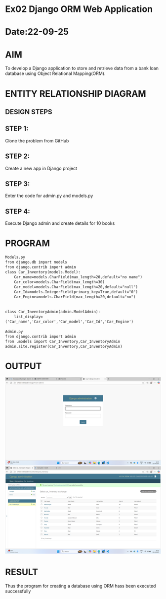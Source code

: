 # Ex02 Django ORM Web Application
# Date:22-09-25
# AIM
To develop a Django application to store and retrieve data from a bank loan database using Object Relational Mapping(ORM).

# ENTITY RELATIONSHIP DIAGRAM
## DESIGN STEPS
## STEP 1:
Clone the problem from GitHub

## STEP 2:
Create a new app in Django project

## STEP 3:
Enter the code for admin.py and models.py

## STEP 4:
Execute Django admin and create details for 10 books

# PROGRAM
```
Models.py
from django.db import models
from django.contrib import admin
class Car_Inventory(models.Model):
    Car_name=models.CharField(max_length=20,default="no name")
    Car_color=models.CharField(max_length=30)
    Car_model=models.CharField(max_length=20,default="null")
    Car_Id=models.IntegerField(primary_key=True,default="0")
    Car_Engine=models.CharField(max_length=20,default="no")

    
class Car_InventoryAdmin(admin.ModelAdmin):
    list_display=('Car_name','Car_color','Car_model','Car_Id','Car_Engine')

Admin.py
from django.contrib import admin
from .models import Car_Inventory,Car_InventoryAdmin
admin.site.register(Car_Inventory,Car_InventoryAdmin)
```

# OUTPUT
![alt text](<Screenshot 2025-09-22 104510.png>)
![alt text](<Screenshot 2025-09-22 103351.png>)

# RESULT
Thus the program for creating a database using ORM hass been executed successfully
